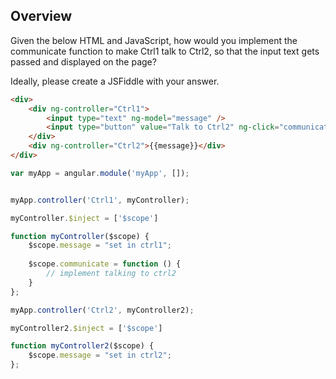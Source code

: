 ## Overview
Given the below HTML and JavaScript, how would you implement the communicate function to make Ctrl1 talk to Ctrl2, so that the input text gets passed and displayed on the page? 

Ideally, please create a JSFiddle with your answer.

```HTML
<div>
    <div ng-controller="Ctrl1">
        <input type="text" ng-model="message" />
        <input type="button" value="Talk to Ctrl2" ng-click="communicate()" />
    </div>
    <div ng-controller="Ctrl2">{{message}}</div>
</div>
```

```JavaScript
var myApp = angular.module('myApp', []);


myApp.controller('Ctrl1', myController);

myController.$inject = ['$scope']

function myController($scope) {
    $scope.message = "set in ctrl1";
	
    $scope.communicate = function () {
		// implement talking to ctrl2
    }
};

myApp.controller('Ctrl2', myController2);

myController2.$inject = ['$scope']

function myController2($scope) {
    $scope.message = "set in ctrl2";
};
```